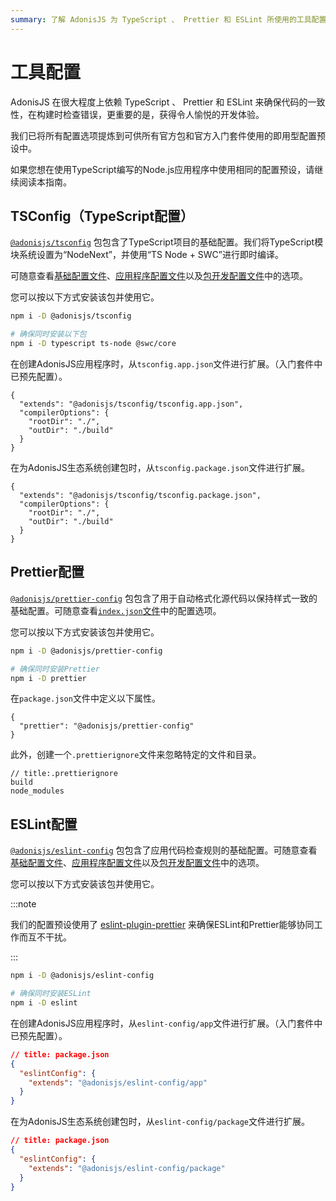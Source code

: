 ```yaml
---
summary: 了解 AdonisJS 为 TypeScript 、 Prettier 和 ESLint 所使用的工具配置预设。
---
```


# 工具配置

AdonisJS 在很大程度上依赖 TypeScript 、 Prettier 和 ESLint 来确保代码的一致性，在构建时检查错误，更重要的是，获得令人愉悦的开发体验。

我们已将所有配置选项提炼到可供所有官方包和官方入门套件使用的即用型配置预设中。

如果您想在使用TypeScript编写的Node.js应用程序中使用相同的配置预设，请继续阅读本指南。

## TSConfig（TypeScript配置）

[`@adonisjs/tsconfig`](https://github.com/adonisjs/tooling-config/tree/main/packages/typescript-config) 包包含了TypeScript项目的基础配置。我们将TypeScript模块系统设置为“NodeNext”，并使用“TS Node + SWC”进行即时编译。

可随意查看[基础配置文件](https://github.com/adonisjs/tooling-config/blob/main/packages/typescript-config/tsconfig.base.json)、[应用程序配置文件](https://github.com/adonisjs/tooling-config/blob/main/packages/typescript-config/tsconfig.app.json)以及[包开发配置文件](https://github.com/adonisjs/tooling-config/blob/main/packages/typescript-config/tsconfig.package.json)中的选项。

您可以按以下方式安装该包并使用它。

```sh
npm i -D @adonisjs/tsconfig

# 确保同时安装以下包
npm i -D typescript ts-node @swc/core
```

在创建AdonisJS应用程序时，从`tsconfig.app.json`文件进行扩展。（入门套件中已预先配置）。

```jsonc
{
  "extends": "@adonisjs/tsconfig/tsconfig.app.json",
  "compilerOptions": {
    "rootDir": "./",
    "outDir": "./build"
  }
}
```

在为AdonisJS生态系统创建包时，从`tsconfig.package.json`文件进行扩展。

```jsonc
{
  "extends": "@adonisjs/tsconfig/tsconfig.package.json",
  "compilerOptions": {
    "rootDir": "./",
    "outDir": "./build"
  }
}
```

## Prettier配置

[`@adonisjs/prettier-config`](https://github.com/adonisjs/tooling-config/tree/main/packages/prettier-config) 包包含了用于自动格式化源代码以保持样式一致的基础配置。可随意查看[`index.json`文件](https://github.com/adonisjs/tooling-config/blob/main/packages/prettier-config/index.json)中的配置选项。

您可以按以下方式安装该包并使用它。

```sh
npm i -D @adonisjs/prettier-config

# 确保同时安装Prettier
npm i -D prettier
```

在`package.json`文件中定义以下属性。

```jsonc
{
  "prettier": "@adonisjs/prettier-config"
}
```

此外，创建一个`.prettierignore`文件来忽略特定的文件和目录。

```
// title:.prettierignore
build
node_modules
```

## ESLint配置

[`@adonisjs/eslint-config`](https://github.com/adonisjs/tooling-config/tree/main/packages/eslint-config) 包包含了应用代码检查规则的基础配置。可随意查看[基础配置文件](https://github.com/adonisjs/tooling-config/blob/main/packages/eslint-config/presets/ts_base.js)、[应用程序配置文件](https://github.com/adonisjs/tooling-config/blob/main/packages/eslint-config/presets/ts_app.js)以及[包开发配置文件](https://github.com/adonisjs/tooling-config/blob/main/packages/eslint-config/presets/ts_package.js)中的选项。

您可以按以下方式安装该包并使用它。

:::note

我们的配置预设使用了 [eslint-plugin-prettier](https://github.com/prettier/eslint-plugin-prettier) 来确保ESLint和Prettier能够协同工作而互不干扰。

:::

```sh
npm i -D @adonisjs/eslint-config

# 确保同时安装ESLint
npm i -D eslint
```

在创建AdonisJS应用程序时，从`eslint-config/app`文件进行扩展。（入门套件中已预先配置）。

```json
// title: package.json
{
  "eslintConfig": {
    "extends": "@adonisjs/eslint-config/app"
  }
}
```

在为AdonisJS生态系统创建包时，从`eslint-config/package`文件进行扩展。

```json
// title: package.json
{
  "eslintConfig": {
    "extends": "@adonisjs/eslint-config/package"
  }
}
``` 